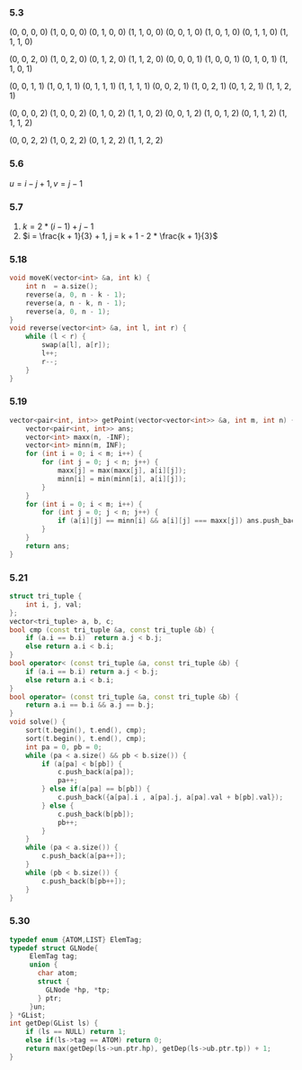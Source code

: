 ### 5.3

(0, 0, 0, 0) (1, 0, 0, 0) (0, 1, 0, 0) (1, 1, 0, 0) (0, 0, 1, 0) (1, 0, 1, 0) (0, 1, 1, 0) (1, 1, 1, 0)

(0, 0, 2, 0) (1, 0, 2, 0) (0, 1, 2, 0) (1, 1, 2, 0) (0, 0, 0, 1) (1, 0, 0, 1) (0, 1, 0, 1) (1, 1, 0, 1)

(0, 0, 1, 1) (1, 0, 1, 1) (0, 1, 1, 1) (1, 1, 1, 1) (0, 0, 2, 1) (1, 0, 2, 1) (0, 1, 2, 1) (1, 1, 2, 1)

(0, 0, 0, 2) (1, 0, 0, 2) (0, 1, 0, 2) (1, 1, 0, 2) (0, 0, 1, 2) (1, 0, 1, 2) (0, 1, 1, 2) (1, 1, 1, 2)

(0, 0, 2, 2) (1, 0, 2, 2) (0, 1, 2, 2) (1, 1, 2, 2)

### 5.6

$u = i - j + 1, v = j - 1$

### 5.7

1. $k = 2 * (i - 1) + j - 1$
2. $i = \frac{k + 1}{3} + 1, j = k + 1 - 2 * \frac{k + 1}{3}$

### 5.18

```c++
void moveK(vector<int> &a, int k) {
	int n  = a.size();
    reverse(a, 0, n - k - 1);
    reverse(a, n - k, n - 1);
    reverse(a, 0, n - 1);
}
void reverse(vector<int> &a, int l, int r) {
	while (l < r) {
        swap(a[l], a[r]);
        l++;
        r--;
    }
}
```

### 5.19

```c++
vector<pair<int, int>> getPoint(vector<vector<int>> &a, int m, int n) {		//m行n列
	vector<pair<int, int>> ans;
    vector<int> maxx(n, -INF);
    vector<int> minn(m, INF);
    for (int i = 0; i < m; i++) {
        for (int j = 0; j < n; j++) {
            maxx[j] = max(maxx[j], a[i][j]);
            minn[i] = min(minn[i], a[i][j]);
		}
    }
    for (int i = 0; i < m; i++) {
        for (int j = 0; j < n; j++) {
            if (a[i][j] == minn[i] && a[i][j] === maxx[j]) ans.push_back({i, j});
		}
    }
    return ans;
}
```

### 5.21

```c++
struct tri_tuple {
    int i, j, val;
};
vector<tri_tuple> a, b, c;
bool cmp (const tri_tuple &a, const tri_tuple &b) {
    if (a.i == b.i)  return a.j < b.j;
    else return a.i < b.i;
}
bool operator< (const tri_tuple &a, const tri_tuple &b) {
    if (a.i == b.i) return a.j < b.j;
    else return a.i < b.i;
}
bool operator= (const tri_tuple &a, const tri_tuple &b) {
    return a.i == b.i && a.j == b.j;
}
void solve() {
	sort(t.begin(), t.end(), cmp);
    sort(t.begin(), t.end(), cmp);
    int pa = 0, pb = 0;
    while (pa < a.size() && pb < b.size()) {
        if (a[pa] < b[pb]) {
			c.push_back(a[pa]);
            pa++;
        } else if(a[pa] == b[pb]) {
            c.push_back({a[pa].i , a[pa].j, a[pa].val + b[pb].val});
        } else {
            c.push_back(b[pb]);
            pb++;
        }
	}
    while (pa < a.size()) {
        c.push_back(a[pa++]);
    }
    while (pb < b.size()) {
        c.push_back(b[pb++]);
    }
}
```

### 5.30

```c++
typedef enum {ATOM,LIST} ElemTag;
typedef struct GLNode{
     ElemTag tag;
     union {
       char atom;
       struct { 
         GLNode *hp, *tp;
       } ptr;
     }un;
} *GList;
int getDep(GList ls) {
	if (ls == NULL) return 1;
    else if(ls->tag == ATOM) return 0;
    return max(getDep(ls->un.ptr.hp), getDep(ls->ub.ptr.tp)) + 1;
}
```

